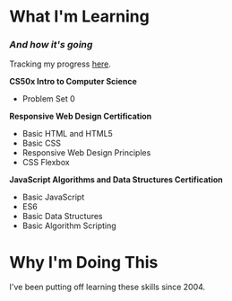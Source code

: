 <h1>What I'm Learning</h1>
<h3><i>And how it's going</i></h3>

Tracking my progress <a href="https://github.com/QContinueUm/QContinueUm.github.io/projects/1">here</a>.
<p></p>
<b>CS50x Intro to Computer Science</b>
<ul>
  <li>Problem Set 0</li>
</ul>

<b>Responsive Web Design Certification</b>
<ul>
  <li>Basic HTML and HTML5</li> 
  <li>Basic CSS</li>
  <li>Responsive Web Design Principles</li>
  <li>CSS Flexbox</li>
</ul>

<b>JavaScript Algorithms and Data Structures Certification</b>
<ul>
  <li>Basic JavaScript</li>
  <li>ES6</li>
  <li>Basic Data Structures</li>
  <li>Basic Algorithm Scripting</li>
</ul>

<h1>Why I'm Doing This</h1>
I've been putting off learning these skills since 2004. 

